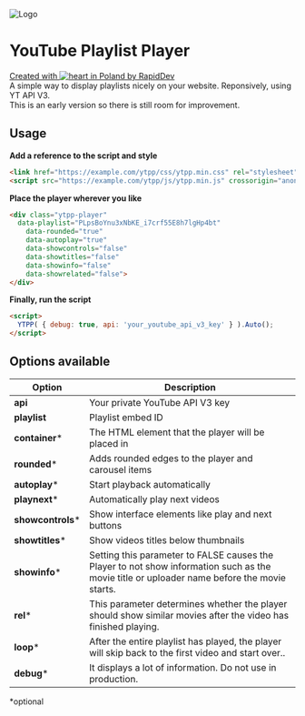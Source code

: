 ![Logo](https://github.com/rapiddev/ytpp/blob/main/.github/screenshot-1.jpg?raw=true)
# YouTube Playlist Player
[Created with ![heart](http://i.imgur.com/oXJmdtz.gif) in Poland by RapidDev](https://rdev.cc/)<br />
A simple way to display playlists nicely on your website. Reponsively, using YT API V3.  
This is an early version so there is still room for improvement.

## Usage
**Add a reference to the script and style**
```html
<link href="https://example.com/ytpp/css/ytpp.min.css" rel="stylesheet" />
<script src="https://example.com/ytpp/js/ytpp.min.js" crossorigin="anonymous"></script>
```

**Place the player wherever you like**
```html
<div class="ytpp-player"
  data-playlist="PLpsBoYnu3xNbKE_i7crf55E8h7lgHp4bt"
	data-rounded="true"
	data-autoplay="true"
	data-showcontrols="false"
	data-showtitles="false"
	data-showinfo="false"
	data-showrelated="false">
</div>
```

**Finally, run the script**
```html
<script>
  YTPP( { debug: true, api: 'your_youtube_api_v3_key' } ).Auto();
</script>
```

## Options available
| Option | Description |
| --- | --- | 
| **api** | Your private YouTube API V3 key |
| **playlist** | Playlist embed ID |
| **container*** | The HTML element that the player will be placed in |
| **rounded*** | Adds rounded edges to the player and carousel items |
| **autoplay*** | Start playback automatically |
| **playnext*** | Automatically play next videos |
| **showcontrols*** | Show interface elements like play and next buttons |
| **showtitles*** | Show videos titles below thumbnails |
| **showinfo*** | Setting this parameter to FALSE causes the Player to not show information such as the movie title or uploader name before the movie starts. |
| **rel*** | This parameter determines whether the player should show similar movies after the video has finished playing. |
| **loop*** | After the entire playlist has played, the player will skip back to the first video and start over.. |
| **debug*** | It displays a lot of information. Do not use in production. |

*optional

